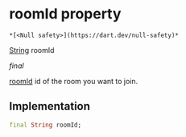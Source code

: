 


# roomId property




    *[<Null safety>](https://dart.dev/null-safety)*


[String](https://api.flutter.dev/flutter/dart-core/String-class.html) roomId
  
_final_



<p><a href="../../model_hms_config/HMSConfig/roomId.md">roomId</a> id of the room you want to join.</p>



## Implementation

```dart
final String roomId;


```







